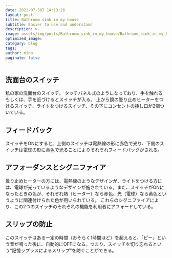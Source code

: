 ```yaml
---
date: 2022-07-30T 14:13:26
layout: post
title: Bathroom sink in my house
subtitle: Easier to use and understand
description: >-
image: assets/img/posts/Bathroom_sink_in_my_house/Bathroom_sink_in_my_house.png
optimized_image: 
category: blog
tags: 
author: mino
paginate: false
---
```


## 洗面台のスイッチ

私の家の洗面台のスイッチ。
タッチパネル式のようになっており、手を触れるもしくは、手を近づけるとスイッチが入る。
上から鏡の曇り止めヒーターをつけるスイッチ、ライトをつけるスイッチ、その下にコンセントの挿し口が2個ついている。

## フィードバック

スイッチをONにすると、上側のスイッチは電熱線の形に赤色で光り、下側のスイッチは電球の形に黄色で光ることによりそれぞれフィードバックがされる。

## アフォーダンスとシグニファイア

曇り止めヒーターの方には、電熱線のようなデザインが、ライトをつける方には、電球が光っているようなデザインが施されている。また、スイッチがONになったときの色が、それぞれ熱（ヒーター）なら赤色、光（電球）なら黄色というように関連付けられた色が用いられている。
これらのシグニファイアにより、この2つのスイッチのそれぞれの機能を利用者にアフォードしている。

## スリップの防止

このスイッチはある一定の時間（おそらく1時間ほど）を超えると、「ピー」という音が鳴った後に、自動的にOFFになる。つまり、スイッチを切り忘れるという“記憶ラプラスによるスリップ”を防ぐことができる。
